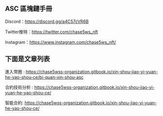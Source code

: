 **ASC 區塊鏈手冊**
---------------------------
Discord：https://discord.gg/a4C57cVR6B 

Twitter推特：https://twitter.com/chase5ws_nft 

Instagram：https://www.instagram.com/chase5ws_nft/

下面是文章列表
---------------------------
進入幣圈 : 
https://chase5wss-organization.gitbook.io/xin-shou-jiao-yi-yuan-he-yao-shou-ce/bi-quan-xin-shou-asc

合約技術分析 : 
https://chase5wss-organization.gitbook.io/xin-shou-jiao-yi-yuan-he-yao-shou-ce/

智能合約: 
https://chase5wss-organization.gitbook.io/xin-shou-jiao-yi-yuan-he-yao-shou-ce/

